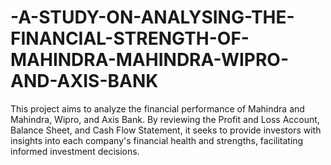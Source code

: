 # -A-STUDY-ON-ANALYSING-THE-FINANCIAL-STRENGTH-OF-MAHINDRA-MAHINDRA-WIPRO-AND-AXIS-BANK
 This project aims to analyze the financial performance of Mahindra and Mahindra, Wipro, and Axis Bank. By reviewing the Profit and Loss Account, Balance Sheet, and Cash Flow Statement, it seeks to provide investors with insights into each company's financial health and strengths, facilitating informed investment decisions.
